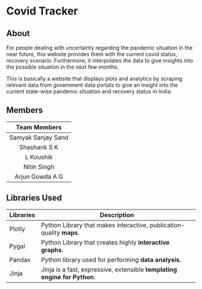 # Covid Tracker

## About

For people dealing with uncertainty regarding the pandemic situation in the near future, this website provides them with the current covid status, recovery scenario. Furthermore, it interpolates the data to give insights into the possible situation in the next few months.

This is basically a website that displays plots and analytics by scraping relevant data from government data portals to give an insight into the current state-wise pandemic situation and recovery status in India.

## Members

| Team Members |  
| :------------: |  
| Samyak Sanjay Sand |  
| Shashank S K |  
| L Koushik |  
| Nitin Singh |  
| Arjun Gowda A G |  

## Libraries Used

| Libraries | Description |
| --- | --- |
| Plotly |  Python Library that makes interactive, publication-quality **maps**.|
| Pygal | Python Library that creates highly **interactive graphs**. |
| Pandas | Python library used for performing **data analysis.** |
| Jinja | Jinja is a fast, expressive, extensible **templating engine for Python**. |
